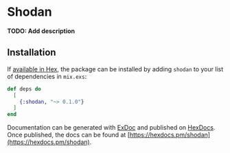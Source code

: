 # Shodan

**TODO: Add description**

## Installation

If [available in Hex](https://hex.pm/docs/publish), the package can be installed
by adding `shodan` to your list of dependencies in `mix.exs`:

```elixir
def deps do
  [
    {:shodan, "~> 0.1.0"}
  ]
end
```

Documentation can be generated with [ExDoc](https://github.com/elixir-lang/ex_doc)
and published on [HexDocs](https://hexdocs.pm). Once published, the docs can
be found at [https://hexdocs.pm/shodan](https://hexdocs.pm/shodan).

